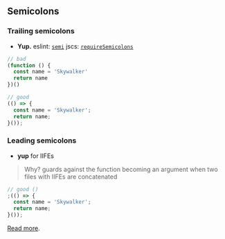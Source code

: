 ## Semicolons

### Trailing semicolons
- **Yup.** eslint: [`semi`](http://eslint.org/docs/rules/semi.html) jscs: [`requireSemicolons`](http://jscs.info/rule/requireSemicolons)

```typescript
// bad
(function () {
  const name = 'Skywalker'
  return name
})()

// good
(() => {
  const name = 'Skywalker';
  return name;
}());
```

### Leading semicolons
- **yup** for IIFEs

> Why? guards against the function becoming an argument when two files with IIFEs are concatenated

```typescript
// good ()
;(() => {
  const name = 'Skywalker';
  return name;
}());
```

[Read more](http://stackoverflow.com/questions/7365172/semicolon-before-self-invoking-function/7365214%237365214).
